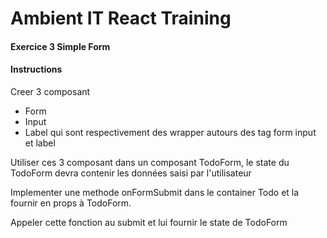 # Ambient IT React Training

#### Exercice 3 Simple Form

#### Instructions
Creer 3 composant
 - Form
 - Input
 - Label
qui sont respectivement des wrapper autours des tag form input et label

Utiliser ces 3 composant dans un composant TodoForm, le state du TodoForm devra contenir les données saisi par l'utilisateur

Implementer une methode onFormSubmit dans le container Todo et la fournir en props à TodoForm.

Appeler cette fonction au submit et lui fournir le state de TodoForm
